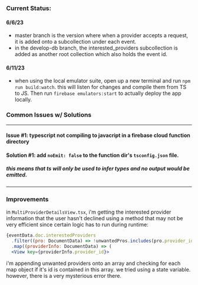 ### Current Status:
#### 6/6/23
- master branch is the version where when a provider accepts a request, it is added onto a subcollection under each event. 
- in the develop-db branch, the interested_providers subcollection is added as another root collection which also holds the event id. 

#### 6/11/23
- when using the local emulator suite, open up a new terminal and run `npm run build:watch`. this will listen for changes and compile them from TS to JS. Then run `firebase emulators:start` to actually deploy the app locally. 


### Common Issues w/ Solutions
------------------------------------------------------------------------------------------------------------------------------------------------------------------------------------------------------------
#### Issue #1: typescript not compiling to javacript in a firebase cloud function directory
#### Solution #1: add `noEmit: false` to the function dir's `tsconfig.json` file. 
##### this means that ts will only be used to infer types and no output would be emitted. 
____________________________________________________________________________________________________________________________________________________________________________________________________________

### Improvements
in `MultiProviderDetailsView.tsx`, i'm getting the interested provider information that the user hasn't declined using a method that may not be very efficient since certain logic has to run during runtime:
```jsx
{eventData.doc.interestedProviders
  .filter((pro: DocumentData) => !unwantedPros.includes(pro.provider_id))
  .map((providerInfo: DocumentData) => (
  <View key={providerInfo.provider_id}>
```
i'm appending unwanted providers onto an array and checking for each map object if it's id is contained in this array. we tried using a state variable. however, there is a very mysterious error there. 
